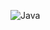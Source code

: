 ![Java](https://user-images.githubusercontent.com/35743667/57986654-4e535f00-7a80-11e9-85a8-8667c1116501.jpg)
